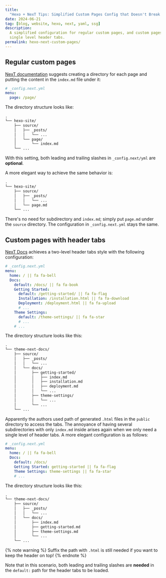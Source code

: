 ```yaml
---
title:
  "Hexo + NexT Tips: Simplified Custom Pages Config that Doesn't Break Things"
date: 2024-06-21
tag: [blog, website, hexo, next, yaml, ssg]
description:
  A simplified configuration for regular custom pages, and custom pages with
  single level header tabs.
permalink: hexo-next-custom-pages/
---
```


## Regular custom pages

[NexT documentation](https://theme-next.js.org/docs/theme-settings/custom-pages)
suggests creating a directory for each page and putting the content in the
`index.md` file under it:

```yaml
# _config.next.yml
menu:
  page: /page/
```

The directory structure looks like:

```txt
.
└── hexo-site/
    ├── source/
    │   ├── _posts/
    │   │   └── ...
    │   └── page/
    │       └── index.md
    └── ...
```

With this setting, both leading and trailing slashes in `_config.next/yml` are
**optional**.

A more elegant way to achieve the same behavior is:

<!-- more -->

```txt
.
└── hexo-site/
    ├── source/
    │   ├── _posts/
    │   │   └── ...
    │   └── page.md
    └── ...
```

There's no need for subdirectory and `index.md`; simply put `page.md` under the
`source` directory. The configuration in `_config.next.yml` stays the same.

## Custom pages with header tabs

[NexT Docs](https://theme-next.js.org/docs/) achieves a two-level header tabs
style with the following configuration:

```yml
# _config.next.yml
menu:
  home: / || fa fa-bell
  Docs:
    default: /docs/ || fa fa-book
    Getting Started:
      default: /getting-started/ || fa fa-flag
      Installation: /installation.html || fa fa-download
      Deployment: /deployment.html || fa fa-upload
      # ...
    Theme Settings:
      default: /theme-settings/ || fa fa-star
      # ...
    # ...
```

The directory structure looks like this:

```txt
.
└── theme-next-docs/
    ├── source/
    │   ├── _posts/
    │   │   └── ...
    │   └── docs/
    │       ├── getting-started/
    │       │   ├── index.md
    │       │   ├── installation.md
    │       │   ├── deployment.md
    │       │   └── ...
    │       ├── theme-settings/
    │       │   └── ...
    │       └── ...
    └── ...
```

Apparently the authors used path of generated `.html` files in the `public`
directory to access the tabs. The annoyance of having several subdirectories
with only `index.md` inside arises again when we only need a single level of
header tabs. A more elegant configuration is as follows:

```yml
# _config.next.yml
menu:
  home: / || fa fa-bell
  Docs:
    default: /docs/
    Getting Started: getting-started || fa fa-flag
    Theme Settings: theme-settings || fa fa-star
    # ...
```

The directory structure looks like this:

```txt
.
└── theme-next-docs/
    ├── source/
    │   ├── _posts/
    │   │   └── ...
    │   └── docs/
    │       ├── index.md
    │       ├── getting-started.md
    │       ├── theme-settings.md
    │       └── ...
    └── ...
```

{% note warning %} Suffix the path with `.html` is still needed if you want to
keep the header on top! {% endnote %}

Note that in this scenario, both leading and trailing slashes are **needed** in
the `default:` path for the header tabs to be loaded.
